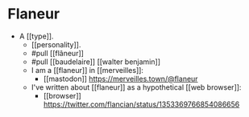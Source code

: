 # Flaneur

- A [[type]].
  - [[personality]]. 
  - #pull [[flâneur]]
  - #pull [[baudelaire]] [[walter benjamin]]
  - I am a [[flaneur]] in [[merveilles]]:
    - [[mastodon]] https://merveilles.town/@flaneur
  - I've written about [[flaneur]] as a hypothetical [[web browser]]:
    - [[browser]] https://twitter.com/flancian/status/1353369766854086656



